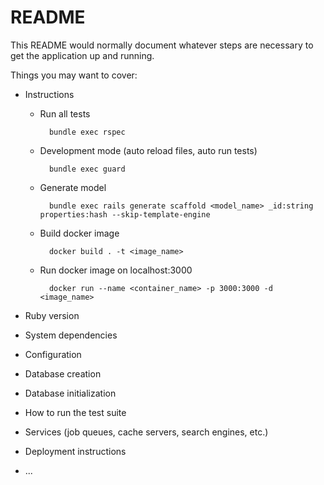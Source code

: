 # README

This README would normally document whatever steps are necessary to get the
application up and running.

Things you may want to cover:

* Instructions
  - Run all tests
    ```
      bundle exec rspec
    ```
  - Development mode (auto reload files, auto run tests)
    ```
      bundle exec guard
    ```
  - Generate model
    ```
      bundle exec rails generate scaffold <model_name> _id:string properties:hash --skip-template-engine
    ```
  - Build docker image
    ```
      docker build . -t <image_name>
    ```
  - Run docker image on localhost:3000
    ```
      docker run --name <container_name> -p 3000:3000 -d <image_name>
    ```

* Ruby version

* System dependencies

* Configuration

* Database creation

* Database initialization

* How to run the test suite

* Services (job queues, cache servers, search engines, etc.)

* Deployment instructions

* ...
